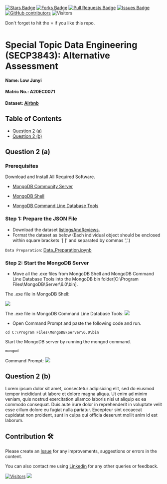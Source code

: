 <a href="https://github.com/drshahizan/SECP3843/stargazers"><img src="https://img.shields.io/github/stars/drshahizan/SECP3843" alt="Stars Badge"/></a>
<a href="https://github.com/drshahizan/SECP3843/network/members"><img src="https://img.shields.io/github/forks/drshahizan/SECP3843" alt="Forks Badge"/></a>
<a href="https://github.com/drshahizan/SECP3843/pulls"><img src="https://img.shields.io/github/issues-pr/drshahizan/SECP3843" alt="Pull Requests Badge"/></a>
<a href="https://github.com/drshahizan/SECP3843/issues"><img src="https://img.shields.io/github/issues/drshahizan/SECP3843" alt="Issues Badge"/></a>
<a href="https://github.com/drshahizan/SECP3843/graphs/contributors"><img alt="GitHub contributors" src="https://img.shields.io/github/contributors/drshahizan/SECP3843?color=2b9348"></a>
![Visitors](https://api.visitorbadge.io/api/visitors?path=https%3A%2F%2Fgithub.com%2Fdrshahizan%2FSECP3843&labelColor=%23d9e3f0&countColor=%23697689&style=flat)

Don't forget to hit the :star: if you like this repo.

# Special Topic Data Engineering (SECP3843): Alternative Assessment

#### Name: Low Junyi
#### Matric No.: A20EC0071
#### Dataset: [Airbnb](https://github.com/drshahizan/dataset/tree/main/mongodb/05-airbnb)

## Table of Contents
- [Question 2 (a)](question-2-(a))
- [Question 2 (b)](question-2-(b))

## Question 2 (a)

### Prerequisites
Download and Install All Required Software.
- [MongoDB Community Server](https://www.mongodb.com/try/download/community)<br>

- [MongoDB Shell](https://www.mongodb.com/try/download/shell) <br>
  
- [MongoDB Command Line Database Tools](https://www.mongodb.com/try/download/database-tools) <br>



### Step 1: Prepare the JSON File
- Download the dataset <a href="https://github.com/drshahizan/dataset/tree/main/mongodb/05-airbnb" >listingsAndReviews</a>.
- Format the dataset as below (Each individual object should be enclosed within square brackets '[ ]' and separated by commas ','.)

```Data Preparation```: <a href="./files/code/Data_Preparation.ipynb">Data_Preparation.ipynb</a> <br>

### Step 2: Start the MongoDB Server
- Move all the .exe files from MongoDB Shell and  MongoDB Command Line Database Tools into the MongoDB bin folder[C:\Program Files\MongoDB\Server\6.0\bin].  

The .exe file in MongoDB Shell:

<img src="https://github.com/drshahizan/SECP3843/assets/120614501/b1018280-1188-4172-81a0-6ba0fc9f6f3a"></img>

The .exe file in MongoDB Command Line Database Tools:
<img src="https://github.com/drshahizan/SECP3843/assets/120614501/82b86e7a-8246-4927-9c6b-1c9de55f0615"></img>

- Open Command Prompt and paste the following code and run.
```
cd C:\Program Files\MongoDB\Server\6.0\bin
```

Start the MongoDB server by running the mongod command. 
```
mongod
```
Command Prompt:
<img  src="https://github.com/drshahizan/SECP3843/assets/120614501/56d70022-c686-48cd-b7d3-83984142d527"></img>


## Question 2 (b)
Lorem ipsum dolor sit amet, consectetur adipisicing elit, sed do eiusmod tempor incididunt ut labore et dolore magna aliqua. Ut enim ad minim veniam, quis nostrud exercitation ullamco laboris nisi ut aliquip ex ea commodo consequat. Duis aute irure dolor in reprehenderit in voluptate velit esse cillum dolore eu fugiat nulla pariatur. Excepteur sint occaecat cupidatat non proident, sunt in culpa qui officia deserunt mollit anim id est laborum.

## Contribution 🛠️
Please create an [Issue](https://github.com/drshahizan/special-topic-data-engineering/issues) for any improvements, suggestions or errors in the content.

You can also contact me using [Linkedin](https://www.linkedin.com/in/drshahizan/) for any other queries or feedback.

[![Visitors](https://api.visitorbadge.io/api/visitors?path=https%3A%2F%2Fgithub.com%2Fdrshahizan&labelColor=%23697689&countColor=%23555555&style=plastic)](https://visitorbadge.io/status?path=https%3A%2F%2Fgithub.com%2Fdrshahizan)
![](https://hit.yhype.me/github/profile?user_id=81284918)



